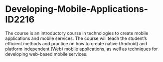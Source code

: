 # Developing-Mobile-Applications-ID2216
The course is an introductory course in technologies to create mobile applications and mobile services. The course will teach the student’s efficient methods and practice on how to create native (Android) and platform independent (Web) mobile applications, as well as techniques for developing web-based mobile services.
